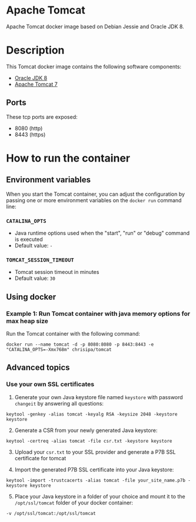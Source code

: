 Apache Tomcat
=============

Apache Tomcat docker image based on Debian Jessie and Oracle JDK 8.

# Description
This Tomcat docker image contains the following software components:

 - [Oracle JDK 8](http://www.oracle.com/technetwork/java/javase/downloads/jdk8-downloads-2133151.html)
 - [Apache Tomcat 7](https://tomcat.apache.org/index.html)

## Ports
These tcp ports are exposed:

 - 8080 (http)
 - 8443 (https)

# How to run the container

## Environment variables

When you start the Tomcat container, you can adjust the configuration by passing one or more environment variables on the `docker run` command line:

### `CATALINA_OPTS`

 - Java runtime options used when the "start", "run" or "debug" command is executed 
 - Default value: `-`

### `TOMCAT_SESSION_TIMEOUT`

 - Tomcat session timeout in minutes
 - Default value: `30`

## Using docker

### Example 1: Run Tomcat container with java memory options for max heap size

Run the Tomcat container with the following command:
  ```
  docker run --name tomcat -d -p 8080:8080 -p 8443:8443 -e "CATALINA_OPTS=-Xmx768m" chrisipa/tomcat
  ```

## Advanced topics

### Use your own SSL certificates

1. Generate your own Java keystore file named `keystore` with password `changeit` by answering all questions:
  ```
  keytool -genkey -alias tomcat -keyalg RSA -keysize 2048 -keystore keystore
  ```

2. Generate a CSR from your newly generated Java keystore:
  ```
  keytool -certreq -alias tomcat -file csr.txt -keystore keystore
  ```

3. Upload your `csr.txt` to your SSL provider and generate a P7B SSL certificate for tomcat

4. Import the generated P7B SSL certificate into your Java keystore:
  ```
  keytool -import -trustcacerts -alias tomcat -file your_site_name.p7b -keystore keystore
  ```

5. Place your Java keystore in a folder of your choice and mount it to the `/opt/ssl/tomcat` folder of your docker container:
  ```
  -v /opt/ssl/tomcat:/opt/ssl/tomcat
  ```
